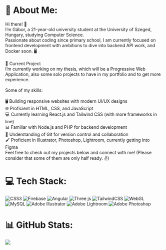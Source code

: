 # 💫 About Me:
Hi there! 👋<br>I’m Gábor, a 21-year-old university student at the University of Szeged, Hungary, studying Computer Science.<br>Passionate about coding since primary school, I am currently focused on frontend development with ambitions to dive into backend API work, and Docker soon. 🖥️<br><br>🔭 Current Project<br>I’m currently working on my thesis, which will be a Progressive Web Application, also some solo projects to have in my portfolio and to get more experience.<br><br>Some of my skills:<br><br>🖥️ Building responsive websites with modern UI/UX designs<br>🌐 Proficient in HTML, CSS, and JavaScript<br>💻 Currently learning React.js and Tailwind CSS (with more frameworks in line)<br>📊 Familiar with Node.js and PHP for backend development<br>🔄 Understanding of Git for version control and collaboration<br>🖌️ Proficient in Illustrator, Photoshop, Lightroom, currently getting into Figma<br>Feel free to check out my projects below and connect with me! (Please consider that some of them are only half ready. ✌️)


# 💻 Tech Stack:
![CSS3](https://img.shields.io/badge/css3-%231572B6.svg?style=for-the-badge&logo=css3&logoColor=white) ![Firebase](https://img.shields.io/badge/firebase-%23039BE5.svg?style=for-the-badge&logo=firebase) ![Angular](https://img.shields.io/badge/angular-%23DD0031.svg?style=for-the-badge&logo=angular&logoColor=white) ![Three js](https://img.shields.io/badge/threejs-black?style=for-the-badge&logo=three.js&logoColor=white) ![TailwindCSS](https://img.shields.io/badge/tailwindcss-%2338B2AC.svg?style=for-the-badge&logo=tailwind-css&logoColor=white) ![WebGL](https://img.shields.io/badge/WebGL-990000?logo=webgl&logoColor=white&style=for-the-badge) ![MySQL](https://img.shields.io/badge/mysql-4479A1.svg?style=for-the-badge&logo=mysql&logoColor=white) ![Adobe Illustrator](https://img.shields.io/badge/adobe%20illustrator-%23FF9A00.svg?style=for-the-badge&logo=adobe%20illustrator&logoColor=white) ![Adobe Lightroom](https://img.shields.io/badge/Adobe%20Lightroom-31A8FF.svg?style=for-the-badge&logo=Adobe%20Lightroom&logoColor=white) ![Adobe Photoshop](https://img.shields.io/badge/adobe%20photoshop-%2331A8FF.svg?style=for-the-badge&logo=adobe%20photoshop&logoColor=white)
# 📊 GitHub Stats:
![](https://github-readme-stats.vercel.app/api/top-langs/?username=hebet0o&theme=dark&hide_border=false&include_all_commits=true&count_private=true&layout=compact)
